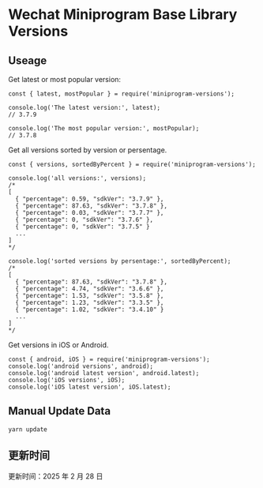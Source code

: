 
# Wechat Miniprogram Base Library Versions

## Useage

Get latest or most popular version:

```;
const { latest, mostPopular } = require('miniprogram-versions');

console.log('The latest version:', latest);
// 3.7.9

console.log('The most popular version:', mostPopular);
// 3.7.8

```

Get all versions sorted by version or persentage.

```
const { versions, sortedByPercent } = require('miniprogram-versions');

console.log('all versions:', versions);
/*
[
  { "percentage": 0.59, "sdkVer": "3.7.9" },
  { "percentage": 87.63, "sdkVer": "3.7.8" },
  { "percentage": 0.03, "sdkVer": "3.7.7" },
  { "percentage": 0, "sdkVer": "3.7.6" },
  { "percentage": 0, "sdkVer": "3.7.5" }
  ...
]
*/

console.log('sorted versions by persentage:', sortedByPercent);
/*
[
  { "percentage": 87.63, "sdkVer": "3.7.8" },
  { "percentage": 4.74, "sdkVer": "3.6.6" },
  { "percentage": 1.53, "sdkVer": "3.5.8" },
  { "percentage": 1.23, "sdkVer": "3.3.5" },
  { "percentage": 1.02, "sdkVer": "3.4.10" }
  ...
]
*/
```

Get versions in iOS or Android.

```
const { android, iOS } = require('miniprogram-versions');
console.log('android versions', android);
console.log('android latest version', android.latest);
console.log('iOS versions', iOS);
console.log('iOS latest version', iOS.latest);
```

## Manual Update Data

```
yarn update
```

## 更新时间

更新时间：2025 年 2 月 28 日
